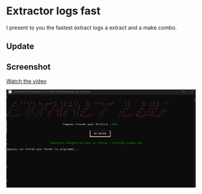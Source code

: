 # Extractor logs fast

I present to you the fastest extract logs a extract and a make combo.

## Update



## Screenshot

[Watch the video](https://youtu.be/ABuGpI0xFds?si=SSjSw0FTr32aOvZr)

![Screen](image.png)
